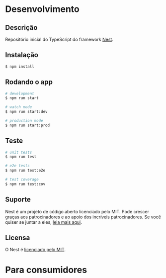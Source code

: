 # Desenvolvimento

## Descrição
Repositório inicial do TypeScript do framework [Nest](https://github.com/nestjs/nest).

## Instalação

```bash
$ npm install
```

## Rodando o app

```bash
# development
$ npm run start

# watch mode
$ npm run start:dev

# production mode
$ npm run start:prod
```

## Teste

```bash
# unit tests
$ npm run test

# e2e tests
$ npm run test:e2e

# test coverage
$ npm run test:cov
```

## Suporte

Nest é um projeto de código aberto licenciado pelo MIT. Pode crescer graças aos patrocinadores e ao apoio dos incríveis patrocinadores. Se você quiser se juntar a eles, [leia mais aqui](https://docs.nestjs.com/support).


## Licensa

O Nest é [licenciado pelo MIT](LICENSE).

# Para consumidores
